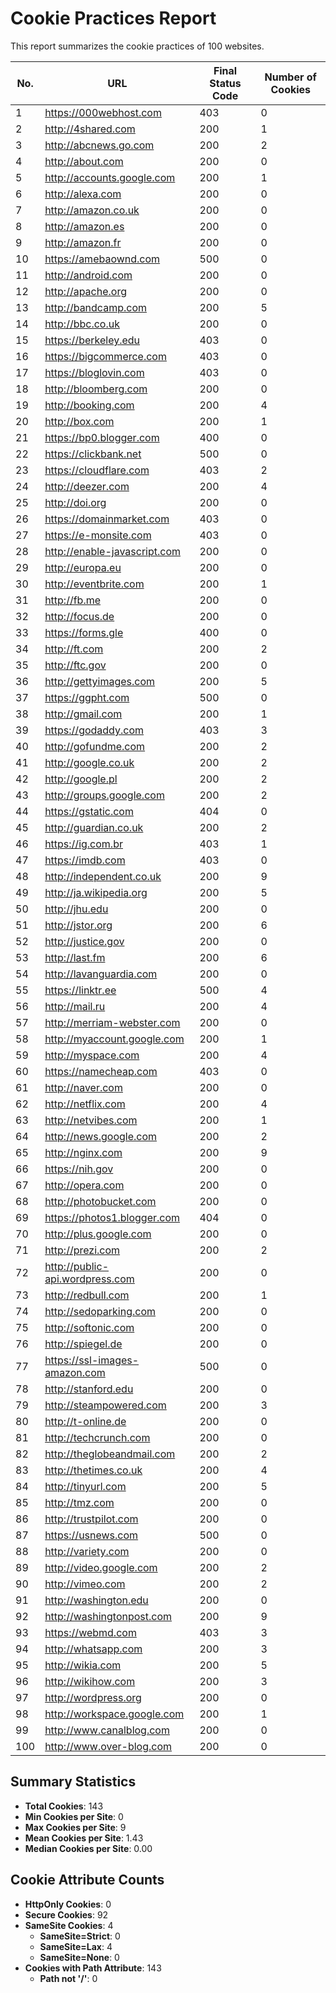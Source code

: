 # Cookie Practices Report

This report summarizes the cookie practices of 100 websites.

| No. | URL | Final Status Code | Number of Cookies |
|-----|-----|-------------------|-------------------|
| 1 | https://000webhost.com | 403 | 0 |
| 2 | http://4shared.com | 200 | 1 |
| 3 | http://abcnews.go.com | 200 | 2 |
| 4 | http://about.com | 200 | 0 |
| 5 | http://accounts.google.com | 200 | 1 |
| 6 | http://alexa.com | 200 | 0 |
| 7 | http://amazon.co.uk | 200 | 0 |
| 8 | http://amazon.es | 200 | 0 |
| 9 | http://amazon.fr | 200 | 0 |
| 10 | https://amebaownd.com | 500 | 0 |
| 11 | http://android.com | 200 | 0 |
| 12 | http://apache.org | 200 | 0 |
| 13 | http://bandcamp.com | 200 | 5 |
| 14 | http://bbc.co.uk | 200 | 0 |
| 15 | https://berkeley.edu | 403 | 0 |
| 16 | https://bigcommerce.com | 403 | 0 |
| 17 | https://bloglovin.com | 403 | 0 |
| 18 | http://bloomberg.com | 200 | 0 |
| 19 | http://booking.com | 200 | 4 |
| 20 | http://box.com | 200 | 1 |
| 21 | https://bp0.blogger.com | 400 | 0 |
| 22 | https://clickbank.net | 500 | 0 |
| 23 | https://cloudflare.com | 403 | 2 |
| 24 | http://deezer.com | 200 | 4 |
| 25 | http://doi.org | 200 | 0 |
| 26 | https://domainmarket.com | 403 | 0 |
| 27 | https://e-monsite.com | 403 | 0 |
| 28 | http://enable-javascript.com | 200 | 0 |
| 29 | http://europa.eu | 200 | 0 |
| 30 | http://eventbrite.com | 200 | 1 |
| 31 | http://fb.me | 200 | 0 |
| 32 | http://focus.de | 200 | 0 |
| 33 | https://forms.gle | 400 | 0 |
| 34 | http://ft.com | 200 | 2 |
| 35 | http://ftc.gov | 200 | 0 |
| 36 | http://gettyimages.com | 200 | 5 |
| 37 | https://ggpht.com | 500 | 0 |
| 38 | http://gmail.com | 200 | 1 |
| 39 | https://godaddy.com | 403 | 3 |
| 40 | http://gofundme.com | 200 | 2 |
| 41 | http://google.co.uk | 200 | 2 |
| 42 | http://google.pl | 200 | 2 |
| 43 | http://groups.google.com | 200 | 2 |
| 44 | https://gstatic.com | 404 | 0 |
| 45 | http://guardian.co.uk | 200 | 2 |
| 46 | https://ig.com.br | 403 | 1 |
| 47 | https://imdb.com | 403 | 0 |
| 48 | http://independent.co.uk | 200 | 9 |
| 49 | http://ja.wikipedia.org | 200 | 5 |
| 50 | http://jhu.edu | 200 | 0 |
| 51 | http://jstor.org | 200 | 6 |
| 52 | http://justice.gov | 200 | 0 |
| 53 | http://last.fm | 200 | 6 |
| 54 | http://lavanguardia.com | 200 | 0 |
| 55 | https://linktr.ee | 500 | 4 |
| 56 | http://mail.ru | 200 | 4 |
| 57 | http://merriam-webster.com | 200 | 0 |
| 58 | http://myaccount.google.com | 200 | 1 |
| 59 | http://myspace.com | 200 | 4 |
| 60 | https://namecheap.com | 403 | 0 |
| 61 | http://naver.com | 200 | 0 |
| 62 | http://netflix.com | 200 | 4 |
| 63 | http://netvibes.com | 200 | 1 |
| 64 | http://news.google.com | 200 | 2 |
| 65 | http://nginx.com | 200 | 9 |
| 66 | https://nih.gov | 200 | 0 |
| 67 | http://opera.com | 200 | 0 |
| 68 | http://photobucket.com | 200 | 0 |
| 69 | https://photos1.blogger.com | 404 | 0 |
| 70 | http://plus.google.com | 200 | 0 |
| 71 | http://prezi.com | 200 | 2 |
| 72 | http://public-api.wordpress.com | 200 | 0 |
| 73 | http://redbull.com | 200 | 1 |
| 74 | http://sedoparking.com | 200 | 0 |
| 75 | http://softonic.com | 200 | 0 |
| 76 | http://spiegel.de | 200 | 0 |
| 77 | https://ssl-images-amazon.com | 500 | 0 |
| 78 | http://stanford.edu | 200 | 0 |
| 79 | http://steampowered.com | 200 | 3 |
| 80 | http://t-online.de | 200 | 0 |
| 81 | http://techcrunch.com | 200 | 0 |
| 82 | http://theglobeandmail.com | 200 | 2 |
| 83 | http://thetimes.co.uk | 200 | 4 |
| 84 | http://tinyurl.com | 200 | 5 |
| 85 | http://tmz.com | 200 | 0 |
| 86 | http://trustpilot.com | 200 | 0 |
| 87 | https://usnews.com | 500 | 0 |
| 88 | http://variety.com | 200 | 0 |
| 89 | http://video.google.com | 200 | 2 |
| 90 | http://vimeo.com | 200 | 2 |
| 91 | http://washington.edu | 200 | 0 |
| 92 | http://washingtonpost.com | 200 | 9 |
| 93 | https://webmd.com | 403 | 3 |
| 94 | http://whatsapp.com | 200 | 3 |
| 95 | http://wikia.com | 200 | 5 |
| 96 | http://wikihow.com | 200 | 3 |
| 97 | http://wordpress.org | 200 | 0 |
| 98 | http://workspace.google.com | 200 | 1 |
| 99 | http://www.canalblog.com | 200 | 0 |
| 100 | http://www.over-blog.com | 200 | 0 |

## Summary Statistics

- **Total Cookies**: 143
- **Min Cookies per Site**: 0
- **Max Cookies per Site**: 9
- **Mean Cookies per Site**: 1.43
- **Median Cookies per Site**: 0.00

## Cookie Attribute Counts

- **HttpOnly Cookies**: 0
- **Secure Cookies**: 92
- **SameSite Cookies**: 4
  - **SameSite=Strict**: 0
  - **SameSite=Lax**: 4
  - **SameSite=None**: 0
- **Cookies with Path Attribute**: 143
  - **Path not '/'**: 0
